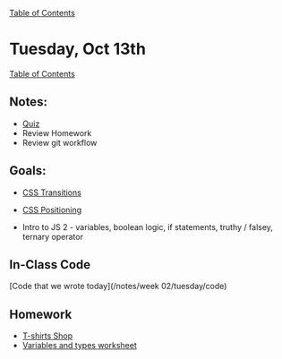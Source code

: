 [Table of Contents](/README.md)

# Tuesday, Oct 13th

[Table of Contents](/README.md)

## Notes:
* [Quiz](http://goo.gl/forms/2JhIZcJmIw)
* Review Homework
* Review git workflow

## Goals:
* [CSS Transitions](/units/css-transitions)
* [CSS Positioning](/units/css-positioning)

* Intro to JS 2 - variables, boolean logic, if statements, truthy / falsey, ternary operator

## In-Class Code
[Code that we wrote today](/notes/week 02/tuesday/code)

## Homework
* [T-shirts Shop](https://github.com/theironyard-frontend-nashville/assignments/tree/cohort2/week02/tue)
* [Variables and types worksheet](https://github.com/TIY-Austin-Front-End-Engineering/javascript-variables)
